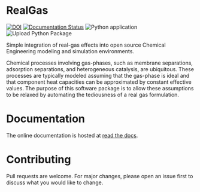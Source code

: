 RealGas
=======
[![DOI](https://zenodo.org/badge/266229430.svg)](https://zenodo.org/badge/latestdoi/266229430)
[![Documentation Status](https://readthedocs.org/projects/realgas/badge/?version=latest)](https://realgas.readthedocs.io/en/latest/?badge=latest)
![Python application](https://github.com/dejac001/RealGas/workflows/Python%20application/badge.svg)
![Upload Python Package](https://github.com/dejac001/RealGas/workflows/Upload%20Python%20Package/badge.svg)

Simple integration of real-gas effects into open source Chemical Engineering modeling and simulation environments.

Chemical processes involving gas-phases, such as membrane separations,
adsorption separations, and heterogeneous catalysis, are ubiquitous.
These processes are typically modeled assuming that the gas-phase
is ideal and that component heat capacities can be approximated
by constant effective values.
The purpose of this software package is to allow these assumptions
to be relaxed by automating the tediousness of a real gas formulation.

Documentation
=============
The online documentation is hosted at [read the docs](https://realgas.readthedocs.io/en/latest/).

Contributing
============
Pull requests are welcome. For major changes, please open an issue first to discuss what you would like to change.
